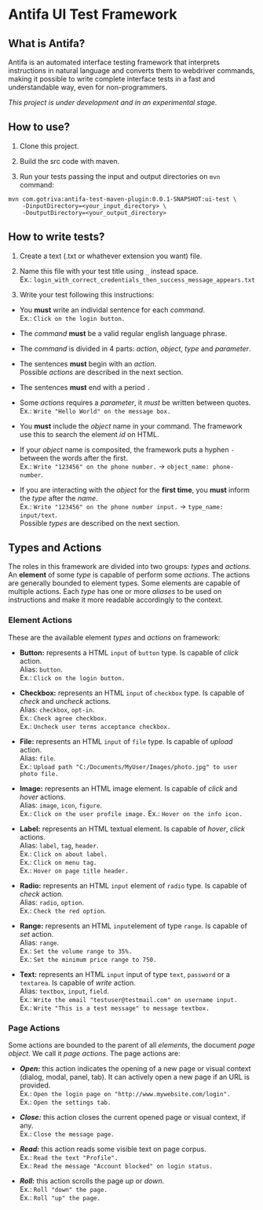 # Antifa UI Test Framework

## What is Antifa?

Antifa is an automated interface testing framework that interprets instructions in natural language and converts them to webdriver commands, making it possible to write complete interface tests in a fast and understandable way, even for non-programmers.

*This project is under development and in an experimental stage.*

## How to use?

1. Clone this project.

2. Build the src code with maven.

3. Run your tests passing the input and output directories on `mvn` command:
```
mvn com.gotriva:antifa-test-maven-plugin:0.0.1-SNAPSHOT:ui-test \
    -DinputDirectory=<your_input_directory> \
    -DoutputDirectory=<your_output_directory>
```

## How to write tests?

1. Create a text (.txt or whathever extension you want) file.

2. Name this file with your test title using `_` instead space.<br>
Ex.: `login_with_correct_credentials_then_success_message_appears.txt`

3. Write your test following this instructions:

- You **must** write an individal sentence for each *command*.<br>
  Ex.: `Click on the login button.`

- The *command* **must** be a valid regular english language phrase.

- The *command* is divided in 4 parts: *action*, *object*, *type* and *parameter*.

- The sentences **must** begin with an *action*.<br>
  Possible *actions* are described in the next section.

- The sentences **must** end with a period `.`

- Some *actions* requires a *parameter*, it *must* be written between quotes.<br>
  Ex.: `Write "Hello World" on the message box.`
  
- You **must** include the *object* name in your command. The framework use this to search the element *id* on HTML.

- If your *object* name is composited, the framework puts a hyphen `-` between the words after the first.<br>
  Ex.: `Write "123456" on the phone number.` &#8594; `object_name: phone-number`.

- If you are interacting with the *object* for the **first time**, you **must** inform the *type* after the *name*.<br>
  Ex.: `Write "123456" on the phone number input.` &#8594; `type_name: input/text`.<br>
  Possible *types* are described on the next section.

## Types and Actions

The roles in this framework are divided into two groups: *types* and *actions*. An **element** of some *type* is capable of perform some *actions*. The actions are generally bounded to element types. Some elements are capable of multiple actions. Each *type* has one or more *aliases* to be used on instructions and make it more readable accordingly to the context.

### Element Actions

These are the available element *types* and *actions* on framework:

- **Button:** represents a HTML `input` of `button` type. Is capable of *click* action.<br>
Alias: `button`.<br>
Ex.: `Click on the login button.`

- **Checkbox:** represents an HTML `input` of `checkbox` type. Is capable of *check* and *uncheck* actions.<br>
Alias: `checkbox`, `opt-in`.<br>
Ex.: `Check agree checkbox.`<br>
Ex.: `Uncheck user terms acceptance checkbox.`

- **File:** represents an HTML `input` of `file` type. Is capable of *upload* action.<br>
Alias: `file`.<br>
Ex.: `Upload path "C:/Documents/MyUser/Images/photo.jpg" to user photo file.`

- **Image:** represents an HTML image element. Is capable of *click* and *hover* actions.<br>
Alias: `image`, `icon`, `figure`.<br>
Ex.: `Click on the user profile image.`
Ex.: `Hover on the info icon.`

- **Label:** represents an HTML textual element. Is capable of *hover*, *click* actions.<br>
Alias: `label`, `tag`, `header`.<br>
Ex.: `Click on about label.`<br>
Ex.: `Click on menu tag.`<br>
Ex.: `Hover on page title header.`<br>

- **Radio:** represents an HTML `input` element of `radio` type. Is capable of *check* action.<br>
Alias: `radio`, `option`.<br>
Ex.: `Check the red option`.

- **Range:** represents an HTML `input`element of type `range`. Is capable of *set* action.<br>
Alias: `range`.<br>
Ex.: `Set the volume range to 35%.`<br>
Ex.: `Set the minimum price range to 750.`

- **Text:** represents an HTML `input` input of type `text`, `password` or a `textarea`. Is capable of *write* action.<br>
Alias: `textbox`, `input`, `field`.<br>
Ex.: `Write the email "testuser@testmail.com" on username input.`<br>
Ex.: `Write "This is a test message" to message textbox.`

### Page Actions

Some actions are bounded to the parent of all *elements*, the document *page object*. We call it *page actions*. The page actions are:

- <em>**Open:**</em> this action indicates the opening of a new page or visual context (dialog, modal, panel, tab). It can actively open a new page if an URL is provided.<br>
Ex.: `Open the login page on "http://www.mywebsite.com/login".`<br>
Ex.: `Open the settings tab.`

- <em>**Close:**</em> this action closes the current opened page or visual context, if any.<br>
  Ex.: `Close the message page.`

- <em>**Read:**</em> this action reads some visible text on page corpus.<br>
  Ex.: `Read the text "Profile".`<br>
  Ex.: `Read the message "Account blocked" on login status.`

- <em>**Roll:**</em> this action scrolls the page *up* or *down*.<br>
  Ex.: `Roll "down" the page.`<br>
  Ex.: `Roll "up" the page.`

